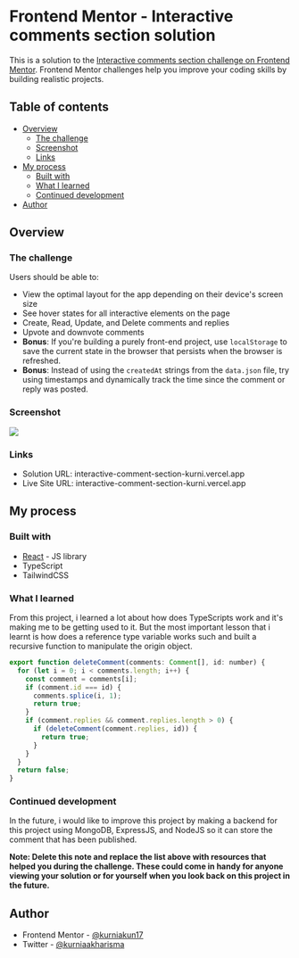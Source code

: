 # Frontend Mentor - Interactive comments section solution

This is a solution to the [Interactive comments section challenge on Frontend Mentor](https://www.frontendmentor.io/challenges/interactive-comments-section-iG1RugEG9). Frontend Mentor challenges help you improve your coding skills by building realistic projects. 

## Table of contents

- [Overview](#overview)
  - [The challenge](#the-challenge)
  - [Screenshot](#screenshot)
  - [Links](#links)
- [My process](#my-process)
  - [Built with](#built-with)
  - [What I learned](#what-i-learned)
  - [Continued development](#continued-development)
- [Author](#author)

## Overview

### The challenge

Users should be able to:

- View the optimal layout for the app depending on their device's screen size
- See hover states for all interactive elements on the page
- Create, Read, Update, and Delete comments and replies
- Upvote and downvote comments
- **Bonus**: If you're building a purely front-end project, use `localStorage` to save the current state in the browser that persists when the browser is refreshed.
- **Bonus**: Instead of using the `createdAt` strings from the `data.json` file, try using timestamps and dynamically track the time since the comment or reply was posted.

### Screenshot

![](./screenshot.jpg)

### Links

- Solution URL: interactive-comment-section-kurni.vercel.app
- Live Site URL:  interactive-comment-section-kurni.vercel.app

## My process

### Built with
- [React](https://reactjs.org/) - JS library
- TypeScript
- TailwindCSS

### What I learned
From this project, i learned a lot about how does TypeScripts work and it's making me to be getting used to it. But the most important lesson that i learnt is how does a reference type variable works such and built a recursive function to manipulate the origin object.  

```js
export function deleteComment(comments: Comment[], id: number) {
  for (let i = 0; i < comments.length; i++) {
    const comment = comments[i];
    if (comment.id === id) {
      comments.splice(i, 1);
      return true;
    }
    if (comment.replies && comment.replies.length > 0) {
      if (deleteComment(comment.replies, id)) {
        return true;
      }
    }
  }
  return false;
}
```

### Continued development
In the future, i would like to improve this project by making a backend for this project using MongoDB, ExpressJS, and NodeJS so it can store the comment that has been published. 

**Note: Delete this note and replace the list above with resources that helped you during the challenge. These could come in handy for anyone viewing your solution or for yourself when you look back on this project in the future.**

## Author
- Frontend Mentor - [@kurniakun17](https://www.frontendmentor.io/profile/kurniakun17)
- Twitter - [@kurniaakharisma](https://www.twitter.com/kurniaakharisma)

